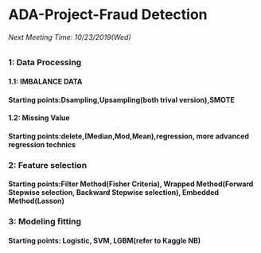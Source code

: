 # ADA-Project-Fraud Detection
###### Next Meeting Time: 10/23/2019(Wed)

### 1: Data Processing
#### 1.1: IMBALANCE DATA
#### Starting points:Dsampling,Upsampling(both trival version),SMOTE
#### 1.2: Missing Value
####  Starting points:delete,(Median,Mod,Mean),regression, more advanced regression technics

### 2: Feature selection
#### Starting points:Filter Method(Fisher Criteria), Wrapped Method(Forward Stepwise selection, Backward Stepwise selection), Embedded Method(Lasson)

### 3: Modeling fitting
#### Starting points: Logistic, SVM, LGBM(refer to Kaggle NB)
